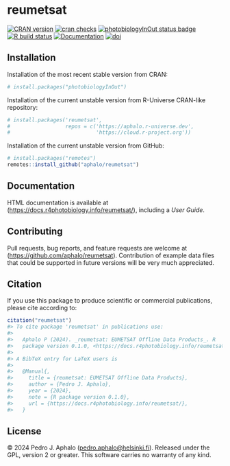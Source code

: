 
# reumetsat

<!-- badges: start -->

[![CRAN
version](https://www.r-pkg.org/badges/version-last-release/reumetsat)](https://cran.r-project.org/package=reumetsat)
[![cran
checks](https://badges.cranchecks.info/worst/reumetsat.svg)](https://cran.r-project.org/web/checks/check_results_reumetsat.html)
[![photobiologyInOut status
badge](https://aphalo.r-universe.dev/badges/reumetsat)](https://aphalo.r-universe.dev/reumetsat)
[![R build
status](https://github.com/aphalo/reumetsat/workflows/R-CMD-check/badge.svg)](https://github.com/aphalo/reumetsat/actions)
[![Documentation](https://img.shields.io/badge/documentation-reumetsat-informational.svg)](https://docs.r4photobiology.info/reumetsat/)
[![doi](https://img.shields.io/badge/doi-10.32614/CRAN.package.reumetsat-blue.svg)](https://doi.org/10.32614/CRAN.package.reumetsat)
<!-- badges: end -->

## Installation

Installation of the most recent stable version from CRAN:

``` r
# install.packages("photobiologyInOut")
```

Installation of the current unstable version from R-Universe CRAN-like
repository:

``` r
# install.packages('reumetsat', 
#                  repos = c('https://aphalo.r-universe.dev', 
#                            'https://cloud.r-project.org'))
```

Installation of the current unstable version from GitHub:

``` r
# install.packages("remotes")
remotes::install_github("aphalo/reumetsat")
```

## Documentation

HTML documentation is available at
(<https://docs.r4photobiology.info/reumetsat/>), including a *User
Guide*.

## Contributing

Pull requests, bug reports, and feature requests are welcome at
(<https://github.com/aphalo/reumetsat>). Contribution of example data
files that could be supported in future versions will be very much
appreciated.

## Citation

If you use this package to produce scientific or commercial
publications, please cite according to:

``` r
citation("reumetsat")
#> To cite package 'reumetsat' in publications use:
#> 
#>   Aphalo P (2024). _reumetsat: EUMETSAT Offline Data Products_. R
#>   package version 0.1.0, <https://docs.r4photobiology.info/reumetsat/>.
#> 
#> A BibTeX entry for LaTeX users is
#> 
#>   @Manual{,
#>     title = {reumetsat: EUMETSAT Offline Data Products},
#>     author = {Pedro J. Aphalo},
#>     year = {2024},
#>     note = {R package version 0.1.0},
#>     url = {https://docs.r4photobiology.info/reumetsat/},
#>   }
```

## License

© 2024 Pedro J. Aphalo (<pedro.aphalo@helsinki.fi>). Released under the
GPL, version 2 or greater. This software carries no warranty of any
kind.
